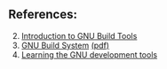 

## References:
2. [Introduction to GNU Build Tools](http://sunybow-programminglanguage.blogspot.de/2009/01/introduction-to-gnu-build-tools.html)
3. [GNU Build System](http://maemo.org/maemo_release_documentation/maemo4.1.x/) [(pdf)](http://maemo.org/maemo_release_documentation/maemo4.1.x/GNU_Build_System.pdf)
4. [Learning the GNU development tools](http://www.st-andrews.ac.uk/~iam/docs/tutorial.html)